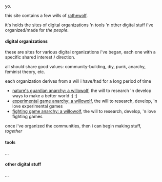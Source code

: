 yo.

this site contains a few wills of [rathewolf](https://rathewolf.com).

it's holds the sites of digital organizations 'n tools 'n other digital stuff i've organized/made for *the people*.

#### digital organizations
these are sites for various digital organizations i've began, each one with a specific shared interest / direction.

all should share good values: community-building, diy, punk, anarchy, feminist theory, etc.

each organization derives from a will i have/had for a long period of time
- [nature's guardian anarchy: a willowolf](https://nga.willowolf.com), the will to research 'n develop ways to make a better world :) :)
- [experimental game anarchy: a willowolf](https://ega.willowolf.com), the will to research, develop, 'n love experimental games
- [fighting game anarchy: a willowolf](https://fga.willowolf.com), the will to research, develop, 'n love fighting games

once i've organized the communities, then i can begin making stuff, *together*

#### tools
...

#### other digital stuff
...
